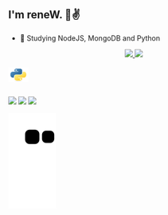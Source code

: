 ## I'm reneW. 😬✌ 

- 🌱 Studying NodeJS, MongoDB and Python

<div align="center">
  <a href="https://github.com/renewrocha">
  <img height="180em" src="https://github-readme-stats.vercel.app/api?username=renewrocha&show_icons=true&theme=radical&include_all_commits=true&count_private=true"/>
  <img height="180em" src="https://ionicabizau.github.io/github-profile-languages/api.html?renewrocha"/> 
</div>
  <div style="display: inline_block"><br>
  <img align="center" alt="Jotape-Python" height="30" width="40" src="https://raw.githubusercontent.com/devicons/devicon/master/icons/python/python-original.svg">
  
  ##
  
  <div>
    <a href="https://instagram.com/renewrocha/" target="_blank"><img src="https://img.shields.io/badge/-Instagram-%23E4405F?style=for-the-badge&logo=instagram&logoColor=white" target="_blank"></a>
  <a href = "mailto:renewrocha@gmail.com"><img src="https://img.shields.io/badge/Microsoft_Outlook-0078D4?style=for-the-badge&logo=microsoft-outlook&logoColor=white"></a>
  <a href="https://www.linkedin.com/in/rene-rocha-08649322b/" target="_blank"><img src="https://img.shields.io/badge/-LinkedIn-%230077B5?style=for-the-badge&logo=linkedin&logoColor=white" target="_blank"></a> 
   
   ![Snake animation](https://github.com/jotaFonseca/jotaFonseca/blob/output/github-contribution-grid-snake.svg)
   
  </div>

